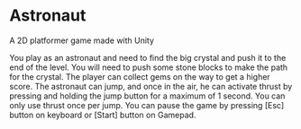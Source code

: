 # Astronaut
 A 2D platformer game made with Unity
 
 You play as an astronaut and need to find the big crystal and push it to the end of the level. You will need to push some stone blocks to make the path for the crystal. The player can collect gems on the way to get a higher score. The astronaut can jump, and once in the air, he can activate thrust by pressing and holding the jump button for a maximum of 1 second. You can only use thrust once per jump. You can pause the game by pressing [Esc] button on keyboard or [Start] button on Gamepad.
